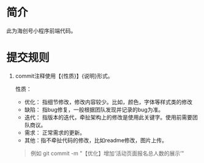 # 简介

此为海创号小程序前端代码。

# 提交规则

1. commit注释使用【{性质}】{说明}形式。 

    性质：
     - 优化： 指细节修改，修改内容较少。比如，颜色，字体等样式类的修改
    - 缺陷： 指bug修复，一般根据团队发现并记录的bug为准。
    - 迭代： 指版本的迭代，牵扯架构上的修改是使用此关键字。使用前需要团队商议。
    - 需求： 正常需求的更新。
    - 其他：指不牵扯代码的修改，比如readme修改，图片上传。
    
    > 例如  git commit -m "【优化】增加‘活动页面报名总人数的展示’"